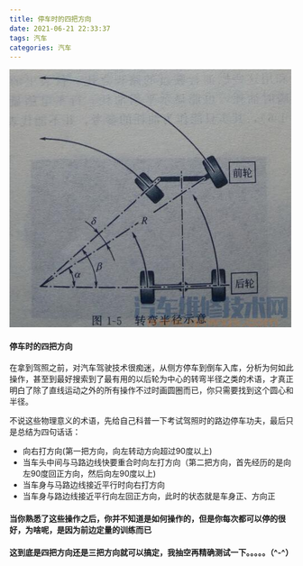 ```yaml
---
title: 停车时的四把方向
date: 2021-06-21 22:33:37
tags: 汽车
categories: 汽车
---
```


![](/images/car-round.png)

#### 停车时的四把方向

在拿到驾照之前，对汽车驾驶技术很痴迷，从侧方停车到倒车入库，分析为何如此操作，甚至到最好搜索到了最有用的以后轮为中心的转弯半径之类的术语，才真正明白了除了直线运动之外的所有操作不过时画圆圈而已，你只需要找到这个圆心和半径。

不说这些物理意义的术语，先给自己科普一下考试驾照时的路边停车功夫，最后只是总结为四句话话：

* 向右打方向(第一把方向，向左转动方向超过90度以上)
* 当车头中间与马路边线快要重合时向左打方向（第二把方向，首先经历的是向左90度回正方向，然后向左90度以上)
* 当车身与马路边线接近平行时向右打方向
* 当车身与路边线接近平行向左回正方向，此时的状态就是车身正、方向正

#### 当你熟悉了这些操作之后，你并不知道是如何操作的，但是你每次都可以停的很好，为啥呢，是因为前边定量的训练而已

#### 这到底是四把方向还是三把方向就可以搞定，我抽空再精确测试一下。。。。。（^-^）










